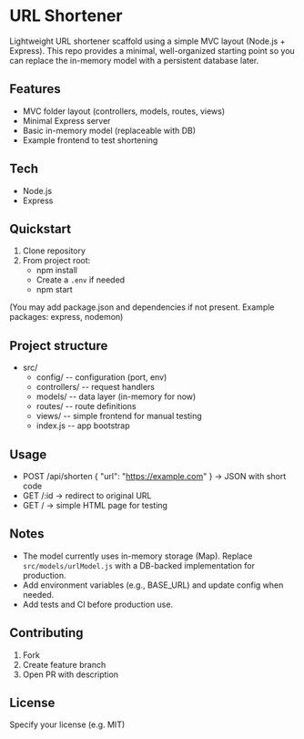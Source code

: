 # URL Shortener

Lightweight URL shortener scaffold using a simple MVC layout (Node.js + Express). This repo provides a minimal, well-organized starting point so you can replace the in-memory model with a persistent database later.

## Features
- MVC folder layout (controllers, models, routes, views)
- Minimal Express server
- Basic in-memory model (replaceable with DB)
- Example frontend to test shortening

## Tech
- Node.js
- Express

## Quickstart
1. Clone repository
2. From project root:
   - npm install
   - Create a `.env` if needed
   - npm start

(You may add package.json and dependencies if not present. Example packages: express, nodemon)

## Project structure
- src/
  - config/        -- configuration (port, env)
  - controllers/   -- request handlers
  - models/        -- data layer (in-memory for now)
  - routes/        -- route definitions
  - views/         -- simple frontend for manual testing
  - index.js       -- app bootstrap

## Usage
- POST /api/shorten  { "url": "https://example.com" } -> JSON with short code
- GET /:id           -> redirect to original URL
- GET /              -> simple HTML page for testing

## Notes
- The model currently uses in-memory storage (Map). Replace `src/models/urlModel.js` with a DB-backed implementation for production.
- Add environment variables (e.g., BASE_URL) and update config when needed.
- Add tests and CI before production use.

## Contributing
1. Fork
2. Create feature branch
3. Open PR with description

## License
Specify your license (e.g. MIT)